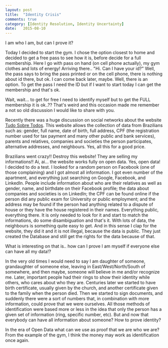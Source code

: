 ```yaml
---
layout: post
title:  "Identity Crisis"
comments: true
category: [Identity Resolution, Identity Uncertainty]
date:   2015-08-10
---
```


<p class="intro"><span class="dropcap">I</span> am who I am, but can I prove it?</p>

Today I decided to start the gym. I chose the option closest to home and decided to get a free pass to see how it is, before decide for a full membership. Here I go with pass on hand (on cell phone actually), my gym clothes and lots of energy! Arriving there.. "Hi. Can I have your id?" Well, the pass says to bring the pass printed or on the cell phone, there is nothing about id there, but ok. I can come back later, maybe. Well, there is an option. To get the pass I need the ID but if I want to start today I can get the membership and that's ok.

Wait, wait... to get for free I need to identify myself but to get the FULL membership it is ok..?? That's weird and this occasion made me remember a not so old discussion I would like to share with you.

Recently there was a huge discussion on social networks about the website [Tudo Sobre Todos](http://tudosobretodos.se/). This website allows the collection of data from Brazilians such as: gender, full name, date of birth, full address, CPF (the registration number used for tax payment and many other public and bank services), parents and relatives, companies and societies the person participates, alternative addresses, and neighbours. Yes, all this for a good price.

Brazilians went crazy!! Destroy this website! They are selling my informations!! Ai, ai... the website works fully on open data. Yes, open data! I decided to do a test. I looked for a random person on Facebook (one of those complaining) and I got almost all information. I got even number of the apartment, and everything just searching on Google, Facebook, and LinkedIn. People include information about who are their relatives as well as gender, name, and birthdate on their Facebook profile; the data about companies and societies is on LinkedIn; the CPF can be found online if the person did any public exam for University or public employment; and the address may be found if the person had anything related to a dispute of house or they have the house registered in their names. Everything public, everything there. It is only needed to look for it and start to match the informations, do some disambiguation and that's it. With lots of data, the neighbours is something quite easy to get. And in this sense I clap for the website, they did it and it is not illegal, because the data is public. They just created the Database and still get the rights for the data because of that.

What is interesting on that is.. how can I prove I am myself if everyone else can have all my data!?

In the very old times I would need to say I am daughter of someone, grandaughter of someone else, leaving in East/West/North/South of somewhere, and then maybe, someone will believe in me and/or recognize me. Later, important people had their rings to show their identity while others, who cares about who they are. Centuries later we started to have birth certificate, usually given by the church, and another certificate given to the family when the person died. Then we started to sign documents, and suddenly there were a sort of numbers that, in combination with more information, could prove that we were ourselves. All those methods of identification were based more or less in the idea that only the person has a given set of information (ring, specific number, etc). But and now that everybody can have all information about someone? How to prove identity?

In the era of Open Data what can we use as proof that we are who we are? From the example of the gym, I think the money may work as identification once again.